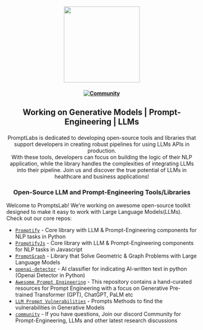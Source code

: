<h3 align="center">
  <img src="https://avatars.githubusercontent.com/u/120981762?s=400&u=0f99838e8b43f32da445e3ed913681b481416d8a&v=4" height="200">
</h3>

 <h4 align="center">
  <a href="https://discord.gg/m88xfYMbK6">
    <img src="https://img.shields.io/badge/Discord-Community-orange" alt="Community" />
  </a>
</h4>

<h2 align="center">
  <p> Working on Generative Models | Prompt-Engineering | LLMs</p>
</h2>
<div align="center">
PromptLabs is dedicated to developing open-source tools and libraries that support developers in creating robust pipelines for using LLMs APIs in production. <br> With these tools, developers can focus on building the logic of their NLP application, while the library handles the complexities of integrating LLMs into their pipeline. Join us and discover the true potential of LLMs in healthcare and business applications!
</div>

<h3 align="center">
  <p> Open-Source LLM and Prompt-Engineering Tools/Libraries </p>
</h3>

Welcome to PromptsLab! We're working on awesome open-source toolkit
designed to make it easy to work with Large Language Models(LLMs). Check out our core repos:

- [`Promptify`](https://github.com/promptslab/Promptify) - Core library with
  LLM & Prompt-Engineering components for NLP tasks in Python
- [`PromptifyJs`](https://github.com/promptslab/PromptifyJs) - Core library with
  LLM & Prompt-Engineering components for NLP tasks in Javascript
- [`PromptGraph`](https://github.com/promptslab/PromptGraph) - Library
  that Solve Geometric & Graph Problems with Large Language Models
- [`openai-detector`](https://github.com/promptslab/openai-detector) - AI classifier for indicating AI-written text in python (Openai Detector in Python)
- [`Awesome Prompt Engineering`](https://github.com/promptslab/Awesome-Prompt-Engineering) - This repository contains a hand-curated resources for Prompt Engineering with a focus on Generative Pre-trained Transformer (GPT), ChatGPT, PaLM etc
- [`LLM Prompt Vulnerabilities`](https://github.com/promptslab/LLM-Prompt-Vulnerabilities) - Prompts Methods to find the vulnerabilities in Generative Models
- [`community`](https://discord.gg/m88xfYMbK6) - If you have questions, Join our discord Community for Prompt-Engineering, LLMs and other latest research discussions
